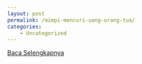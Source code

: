 ```yaml
---
layout: post
permalink: /mimpi-mencuri-uang-orang-tua/
categories:
    - Uncategorized
---
```


[Baca Selengkapnya](/03)